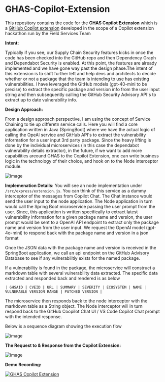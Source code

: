 # GHAS-Copilot-Extension

This repository contains the code for the <b>GHAS Copilot Extension</b> which is a [GitHub Copilot extension](https://github.com/github/copilot-partners/blob/main/docs/README.md) developed in the scope of a Copilot extension hackathon run by the Field Services Team

**Intent:**

Typically if you see, our Supply Chain Security features kicks in once the code has been checked into the GitHub repo and then Dependency Graph and Dependabot Security is enabled. At this point, the features are already implemented and we have gone way past the design phase.The intent of this extension is to shift further left and help devs and architects to decide whether or not a package that the team is intending to use has existing vulnerabilities. I have leveraged the GitHub models (gpt-40-mini to be precise) to extract the specific package and version info from the user input string and then subsequently calling the GitHub Security Advisory API's to extract up to date vulnerability info. 

**Design Approach:**

From a design approach perspective, I am using the concept of Service Chaining to tie up differetn service calls. Here you will find a core application written in Java (SpringBoot) where we have the actual logic of calling the OpeAI service and GitHub API's to extract the vulnerability information for a user input 3rd party package. Since the heavy lifting is done by the individual microservices (in this case the dependabot vulnerability details extractor), in the future, if we want to add more capabilities areound GHAS to the Copilot Extension, one can write business logic in the technology of their choice, and hook on to the Node interceptor module. 


![image](https://github.com/user-attachments/assets/418705f6-43c1-4cc5-8cc1-c2a6906889ab)


**Implemenation Details:**
You will see an node implementation under `/src/express/extension.js`. You can think of this service as a dummy interceptor of the messages from Copilot Chat. The Chat instance would send the user input to the node application. The Node application in turn would call the Spring Boot microservice passing the user prompt from the user. Since, this application is written specifically to extract latest vulnerability information for a given package name and version, the user prompt would be sent to a OpenAI API endpoint to extract only the package name and version from the user input. We request the OpenAI model (gpt-4o-mini) to respond back with the package name and version in a json format

Once the JSON data with the package name and version is received in the SpringBoot application, we call an api endpoint on the GitHub Advisory Database to see if any vulnerabilitiy exists for the named package.

If a vulnerability is found in the package, the microservice will construct a markdown table with several vulnerability data extracted. The specific data extracted and responded back and rendered is as below 

`| GHSAID | CVEID | URL | SUMMARY | SEVERITY | ECOSYSTEM | NAME | VULNERABLE VERSION RANGE | PATCHED VERSION |`

The microservice then responds back to the node interceptor with the markdown table as a String object. The Node interceptor will in turn respond back to the GitHub Coopilot Chat UI / VS Code Copilot Chat prompt with the intended response.

Below is a sequence diagram showing the execution flow


![image](https://github.com/user-attachments/assets/4b728e8b-5c10-4006-8884-3f4411dd0ef5)


**The Request to & Response from the Copilot Extension:**



![image](https://github.com/user-attachments/assets/6e2c0fd8-09b4-45d7-8285-99a3553e885d)




**Demo Recording:**

[![GHAS Copilot Extension](https://github.com/user-attachments/assets/ff583e4c-5432-47a8-b7e0-89d477ed9efb)](https://www.youtube.com/watch?v=UUtx6DzuTtg)





